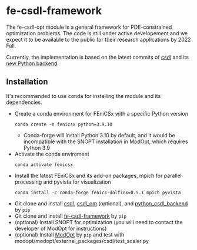 # fe-csdl-framework
The fe-csdl-opt module is a general framework for PDE-constrained optimization problems. The code is still under active developement and we expect it to be available to the public for their research applications by 2022 Fall.

Currently, the implementation is based on the latest commits of [csdl](https://github.com/LSDOlab/csdl) and its [new Python backend](https://github.com/LSDOlab/python_csdl_backend).

## Installation

It's recommended to use conda for installing the module and its dependencies.

- Create a conda environment for FEniCSx with a specific Python version 
  ```
  conda create -n fenicsx python=3.9.10
  ```
  - Conda-forge will install Python 3.10 by default, and it would be incompatible with the SNOPT installation in ModOpt, which requires Python 3.9
- Activate the conda enviroment 
  ```
  conda activate fenicsx
  ```
- Install the latest FEniCSx and its add-on packages, mpich for parallel processing and pyvista for visualization
  ```
  conda install -c conda-forge fenics-dolfinx=0.5.1 mpich pyvista
  ```
- Git clone and install [csdl](https://github.com/LSDOlab/csdl), [csdl_om](https://github.com/LSDOlab/csdl_om) (optional), and [python_csdl_backend](https://github.com/LSDOlab/python_csdl_backend) by `pip`
- Git clone and install [fe-csdl-framework](https://github.com/RuruX/fe-csdl-framework) by `pip`
- (optional) Install SNOPT for optimization (you will need to contact the developer of ModOpt for instructions)
- (optional) Install [ModOpt](https://github.com/LSDOlab/modopt) by `pip` and test with modopt/modopt/external_packages/csdl/test_scaler.py
